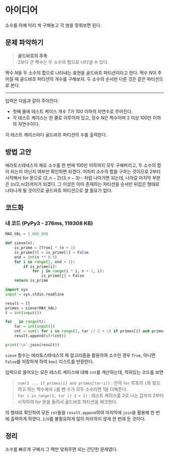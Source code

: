 # 아이디어
소수를 아예 미리 싹 구해놓고 각 쌍을 맞춰보면 된다.

## 문제 파악하기
> **골드바흐의 추측**    
> 2보다 큰 짝수는 두 소수의 합으로 나타낼 수 있다.

짝수 $N$을 두 소수의 합으로 나타내는 표현을 골드바흐 파티션이라고 한다. 짝수 $N$이 주어질 때 골드바흐 파티션의 개수를 구해보자. 두 소수의 순서만 다른 것은 같은 파티션으로 본다.

---

입력은 다음과 같이 주어진다:
- 첫째 줄에 테스트 케이스 개수 $T$가 100 이하의 자연수로 주어진다.
- 각 테스트 케이스는 한 줄로 이루어져 있고, 정수 $N$은 짝수이며 2 이상 100만 이하의 자연수이다.

각 테스트 케이스마다 골드바흐 파티션의 수를 출력한다.

## 방법 고안
에라토스테네스의 체로 소수를 한 번에 100만 이하까지 모두 구해버리고, 두 소수의 합이 되는지 아닌지 여부만 확인하면 되겠다. 어차피 소수의 합을 구하는 것이므로 2부터 시작해서 for 문으로 $(2, n-2) (3, n-3) \cdots$처럼 나아가면 되는데, 나아갈 마지막 부분은 $(n/2, n/2)$까지가 되겠다. 그 이상은 이미 존재하는 파티션을 순서만 뒤집은 형태로 나타나게 될 것이므로 골드바흐 파티션으로 셀 필요가 없다.

## 코드화
### 내 코드 (PyPy3 - 276ms, 119308 KB)
```python
MAX_VAL = 1_000_000

def sieve(n):
    is_prime = [True] * (n + 1)
    is_prime[0] = is_prime[1] = False
    end = int(n ** 0.5)
    for i in range(2, end + 1):
        if is_prime[i]:
            for j in range(i * i, n + 1, i):
                is_prime[j] = False
    return is_prime

import sys
input = sys.stdin.readline

result = []
primes = sieve(MAX_VAL)
t = int(input())

for _ in range(t):
    tar = int(input())
    cnt = sum(1 for i in range(2, tar // 2 + 1) if primes[i] and primes[tar - i])
    result.append(str(cnt))

print('\n'.join(result))
```

`sieve` 함수는 에라토스테네스의 체 알고리즘을 활용하여 소수인 경우 `True`, 아니면 `False`를 저장하게 하여 `bool` 리스트를 반환한다.

입력으로 들어오는 모든 테스트 케이스에 대해 `cnt`를 계산하는데, 적혀있는 코드를 보면
> `sum(1 ... if primes[i] and primes[tar-i])` : 만약 `for` 루프의 `i`와 찾으려고 하는 짝수에서 `i`를 뺀 수가 모두 소수라면 1을 더해준다.   
> `for i in range(2, tar // 2 + 1)` : 테스트 케이스를 2로 나눈 값까지 2부터 시작하여 for 문을 돌려서 골드바흐 파티션을 체크한다.

의 형태로 확인하여 모든 `cnt`들을 `result.append`하여 마지막에 `join`을 활용해 한 번에 출력하게 하였다. `I/O`를 불필요하게 많이 처리하지 않게 한 번에 둔 것이다.

## 정리
소수를 빠르게 구해서 그 짝만 맞춰주면 되는 간단한 문제였다.

